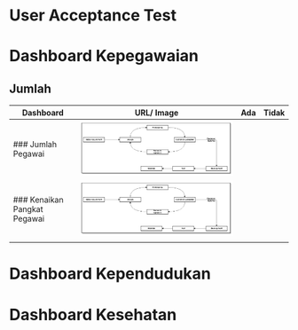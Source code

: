# User Acceptance Test

# Dashboard Kepegawaian
## Jumlah 
| Dashboard | URL/ Image | Ada | Tidak |
|----------------|------------|-----|-------|
| ### Jumlah Pegawai |[![ilustrasi-alur-prototyping](/document/aplikasi/dashboard-pimpinan/images/desain-dan-perancangan/alur-prototype.png)](http://dashboard-01.dev.bantenprov.go.id/#/dashboard/kepegawaian) |     |       |
| ### Kenaikan Pangkat Pegawai |[![ilustrasi-alur-prototyping](/document/aplikasi/dashboard-pimpinan/images/desain-dan-perancangan/alur-prototype.png)](http://dashboard-01.dev.bantenprov.go.id/#/dashboard/kepegawaian) |     |       |
|                |            |     |       |


# Dashboard Kependudukan

# Dashboard Kesehatan

